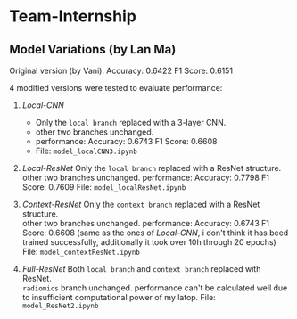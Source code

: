 # Team-Internship

## Model Variations (by Lan Ma)
Original version (by Vani): Accuracy: 0.6422 F1 Score: 0.6151

4 modified versions were tested to evaluate performance:
1. *Local-CNN*  
   - Only the `local branch` replaced with a 3-layer CNN.  
   - other two branches unchanged.
   - performance:  Accuracy: 0.6743  F1 Score: 0.6608
   - File: `model_localCNN3.ipynb`

2. *Local-ResNet*
   Only the `local branch` replaced with a ResNet structure.  
   other two branches unchanged.
   performance:  Accuracy: 0.7798  F1 Score: 0.7609
   File: `model_localResNet.ipynb`

3. *Context-ResNet* 
   Only the `context branch` replaced with a ResNet structure.  
   other two branches unchanged.
   performance: Accuracy: 0.6743 F1 Score: 0.6608 (same as the ones of *Local-CNN*, i don't think it has beed trained successfully, additionally it took over 10h through 20 epochs)
   File: `model_contextResNet.ipynb`

4. *Full-ResNet*
   Both `local branch` and `context branch` replaced with ResNet.  
   `radiomics` branch unchanged.
   performance can't be calculated well due to insufficient computational power of my latop.
   File: `model_ResNet2.ipynb`
